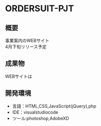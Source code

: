 # ORDERSUIT-PJT

## 概要
事業案内のWEBサイト<br>
4月下旬リリース予定

## 成果物
WEBサイトは<a></a><br>

## 開発環境
- 言語：HTML,CSS,JavaScript(jQuery),php
- IDE：visualstudiocode
- ツール:photoshop,AdobeXD
